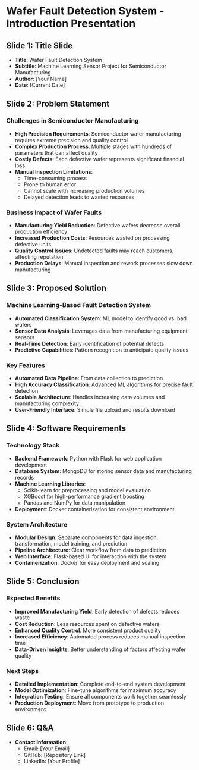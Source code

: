 # Wafer Fault Detection System - Introduction Presentation

## Slide 1: Title Slide
- **Title**: Wafer Fault Detection System
- **Subtitle**: Machine Learning Sensor Project for Semiconductor Manufacturing
- **Author**: [Your Name]
- **Date**: [Current Date]

## Slide 2: Problem Statement

### Challenges in Semiconductor Manufacturing
- **High Precision Requirements**: Semiconductor wafer manufacturing requires extreme precision and quality control
- **Complex Production Process**: Multiple stages with hundreds of parameters that can affect quality
- **Costly Defects**: Each defective wafer represents significant financial loss
- **Manual Inspection Limitations**:
  - Time-consuming process
  - Prone to human error
  - Cannot scale with increasing production volumes
  - Delayed detection leads to wasted resources

### Business Impact of Wafer Faults
- **Manufacturing Yield Reduction**: Defective wafers decrease overall production efficiency
- **Increased Production Costs**: Resources wasted on processing defective units
- **Quality Control Issues**: Undetected faults may reach customers, affecting reputation
- **Production Delays**: Manual inspection and rework processes slow down manufacturing

## Slide 3: Proposed Solution

### Machine Learning-Based Fault Detection System
- **Automated Classification System**: ML model to identify good vs. bad wafers
- **Sensor Data Analysis**: Leverages data from manufacturing equipment sensors
- **Real-Time Detection**: Early identification of potential defects
- **Predictive Capabilities**: Pattern recognition to anticipate quality issues

### Key Features
- **Automated Data Pipeline**: From data collection to prediction
- **High Accuracy Classification**: Advanced ML algorithms for precise fault detection
- **Scalable Architecture**: Handles increasing data volumes and manufacturing complexity
- **User-Friendly Interface**: Simple file upload and results download

## Slide 4: Software Requirements

### Technology Stack
- **Backend Framework**: Python with Flask for web application development
- **Database System**: MongoDB for storing sensor data and manufacturing records
- **Machine Learning Libraries**:
  - Scikit-learn for preprocessing and model evaluation
  - XGBoost for high-performance gradient boosting
  - Pandas and NumPy for data manipulation
- **Deployment**: Docker containerization for consistent environment

### System Architecture
- **Modular Design**: Separate components for data ingestion, transformation, model training, and prediction
- **Pipeline Architecture**: Clear workflow from data to prediction
- **Web Interface**: Flask-based UI for interaction with the system
- **Containerization**: Docker for easy deployment and scaling

## Slide 5: Conclusion

### Expected Benefits
- **Improved Manufacturing Yield**: Early detection of defects reduces waste
- **Cost Reduction**: Less resources spent on defective wafers
- **Enhanced Quality Control**: More consistent product quality
- **Increased Efficiency**: Automated process reduces manual inspection time
- **Data-Driven Insights**: Better understanding of factors affecting wafer quality

### Next Steps
- **Detailed Implementation**: Complete end-to-end system development
- **Model Optimization**: Fine-tune algorithms for maximum accuracy
- **Integration Testing**: Ensure all components work together seamlessly
- **Production Deployment**: Move from prototype to production environment

## Slide 6: Q&A
- **Contact Information**:
  - Email: [Your Email]
  - GitHub: [Repository Link]
  - LinkedIn: [Your Profile]